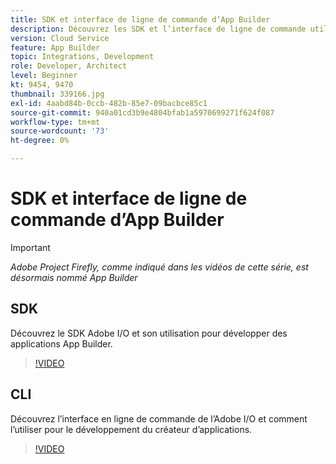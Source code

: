 ```yaml
---
title: SDK et interface de ligne de commande d’App Builder
description: Découvrez les SDK et l’interface de ligne de commande utilisés pour développer des applications App Builder.
version: Cloud Service
feature: App Builder
topic: Integrations, Development
role: Developer, Architect
level: Beginner
kt: 9454, 9470
thumbnail: 339166.jpg
exl-id: 4aabd84b-0ccb-482b-85e7-09bacbce85c1
source-git-commit: 940a01cd3b9e4804bfab1a5970699271f624f087
workflow-type: tm+mt
source-wordcount: '73'
ht-degree: 0%

---
```


# SDK et interface de ligne de commande d’App Builder

>[!IMPORTANT]
>
> _Adobe Project Firefly, comme indiqué dans les vidéos de cette série, est désormais nommé App Builder_

## SDK

Découvrez le SDK Adobe I/O et son utilisation pour développer des applications App Builder.

>[!VIDEO](https://video.tv.adobe.com/v/339166/?quality=12&learn=on)

## CLI

Découvrez l’interface en ligne de commande de l’Adobe I/O et comment l’utiliser pour le développement du créateur d’applications.

>[!VIDEO](https://video.tv.adobe.com/v/339167/?quality=12&learn=on)
